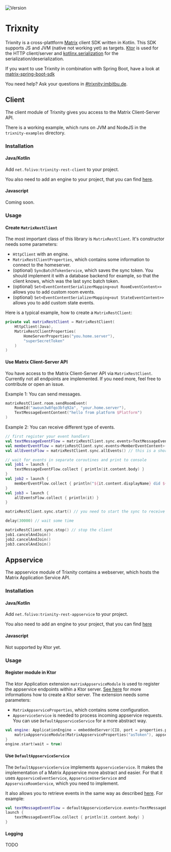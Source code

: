 ![Version](https://maven-badges.herokuapp.com/maven-central/net.folivo/trixnity-core/badge.svg)

# Trixnity

Trixnity is a cross-plattform [Matrix](matrix.org) client SDK written in Kotlin. This SDK supports JS and JVM (native
not working yet) as targets. [Ktor](https://github.com/ktorio/ktor) is used for the HTTP client/server and
[kotlinx.serialization](https://github.com/Kotlin/kotlinx.serialization) for the serialization/deserialization.

If you want to use Trixnity in combination with Spring Boot, have a look
at [matrix-spring-boot-sdk](https://github.com/benkuly/matrix-spring-boot-sdk)

You need help? Ask your questions in [#trixnity:imbitbu.de](https://matrix.to/#/#trixnity:imbitbu.de).

## Client

The client module of Trixnity gives you access to the Matrix Client-Server API.

There is a working example, which runs on JVM and NodeJS in the `trixnity-examples` directory.

### Installation

#### Java/Kotlin

Add `net.folivo:trixnity-rest-client` to your project.

You also need to add an engine to your project, that you can find [here](https://ktor.io/docs/http-client-engines.html).

#### Javascript

Coming soon.

### Usage

#### Create `MatrixRestClient`

The most important class of this library is `MatrixRestClient`. It's constructor needs some parameters:

- `HttpClient` with an engine.
- `MatrixRestClientProperties`, which contains some information to connect to the homeserver.
- (optional) `SyncBatchTokenService`, which saves the sync token. You should implement it with a database backend for
  example, so that the client knows, which was the last sync batch token.
- (optional) `Set<EventContentSerializerMapping<out RoomEventContent>>` allows you to add custom room events.
- (optional) `Set<EventContentSerializerMapping<out StateEventContent>>` allows you to add custom state events.

Here is a typical example, how to create a `MatrixRestClient`:

```kotlin
private val matrixRestClient = MatrixRestClient(
    HttpClient(Java),
    MatrixRestClientProperties(
        HomeServerProperties("you.home.server"),
        "superSecretToken"
    )
)
```

#### Use Matrix Client-Server API

You have access to the Matrix Client-Server API via `MatrixRestClient`. Currently not all endpoints are implemented. If
you need more, feel free to contribute or open an issue.

Example 1: You can send messages.

```kotlin
matrixRestClient.room.sendRoomEvent(
    RoomId("awoun3w8fqo3bfq92a", "your.home.server"),
    TextMessageEventContent("hello from platform $Platform")
)
```

Example 2: You can receive different type of events.

```kotlin
// first register your event handlers
val textMessageEventFlow = matrixRestClient.sync.events<TextMessageEventContent>()
val memberEventFlow = matrixRestClient.sync.events<MemberEventContent>()
val allEventsFlow = matrixRestClient.sync.allEvents() // this is a shortcut for .events<EventContent>()

// wait for events in separate coroutines and print to console
val job1 = launch {
    textMessageEventFlow.collect { println(it.content.body) }
}
val job2 = launch {
    memberEventFlow.collect { println("${it.content.displayName} did ${it.content.membership}") }
}
val job3 = launch {
    allEventsFlow.collect { println(it) }
}

matrixRestClient.sync.start() // you need to start the sync to receive messages

delay(30000) // wait some time

matrixRestClient.sync.stop() // stop the client
job1.cancelAndJoin()
job2.cancelAndJoin()
job3.cancelAndJoin()
```

## Appservice

The appservice module of Trixnity contains a webserver, which hosts the Matrix Application Service API.

### Installation

#### Java/Kotlin

Add `net.folivo:trixnity-rest-appservice` to your project.

You also need to add an engine to your project, that you can find [here](https://ktor.io/docs/engines.html)

#### Javascript

Not supported by Ktor yet.

### Usage

#### Register module in Ktor

The ktor Application extension `matrixAppserviceModule` is used to register the appservice endpoints within a Ktor
server. [See here](https://ktor.io/docs/create-server.html) for more informations how to create a Ktor server. The
extension needs some parameters:

- `MatrixAppserviceProperties`, which contains some configuration.
- `AppserviceService` is needed to process incoming appservice requests. You can use `DefaultAppserviceService` for a
  more abstract way.

```kotlin
val engine: ApplicationEngine = embeddedServer(CIO, port = properties.port) {
    matrixAppserviceModule(MatrixAppserviceProperties("asToken"), appserviceService)
}
engine.start(wait = true)
```

#### Use `DefaultAppserviceService`

The `DefaultAppserviceService` implements `AppserviceService`. It makes the implementation of a Matrix Appservice more
abstract and easier. For that it uses `AppserviceEventService`, `AppserviceUserService` and `AppserviceRoomService`,
which you need to implement.

It also allows you to retrieve events in the same way as described [here](#use-matrix-client-server-api). For example:

```kotlin
val textMessageEventFlow = defaultAppserviceService.events<TextMessageEventContent>()
launch {
    textMessageEventFlow.collect { println(it.content.body) }
}
```

#### Logging

TODO